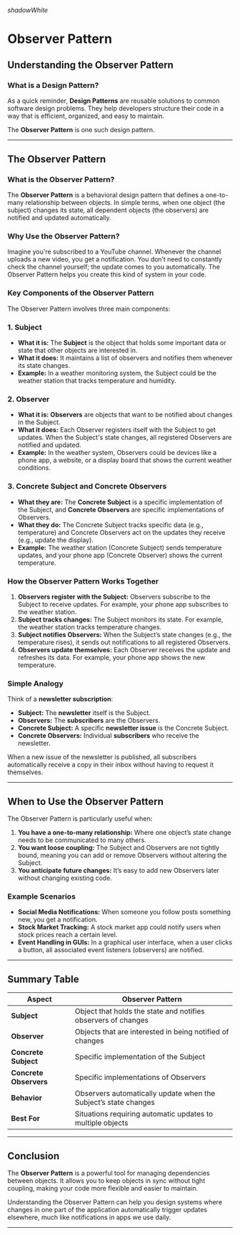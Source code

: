 ﻿###### shadowWhite
# Observer Pattern

## Understanding the Observer Pattern

### What is a Design Pattern?

As a quick reminder, **Design Patterns** are reusable solutions to common software design problems. They help developers structure their code in a way that is efficient, organized, and easy to maintain.

The **Observer Pattern** is one such design pattern.

---

## The Observer Pattern

### What is the Observer Pattern?

The **Observer Pattern** is a behavioral design pattern that defines a one-to-many relationship between objects. In simple terms, when one object (the subject) changes its state, all dependent objects (the observers) are notified and updated automatically.

### Why Use the Observer Pattern?

Imagine you're subscribed to a YouTube channel. Whenever the channel uploads a new video, you get a notification. You don’t need to constantly check the channel yourself; the update comes to you automatically. The Observer Pattern helps you create this kind of system in your code.

### Key Components of the Observer Pattern

The Observer Pattern involves three main components:

### **1. Subject**

- **What it is:** The **Subject** is the object that holds some important data or state that other objects are interested in.
- **What it does:** It maintains a list of observers and notifies them whenever its state changes.
- **Example:** In a weather monitoring system, the Subject could be the weather station that tracks temperature and humidity.

### **2. Observer**

- **What it is:** **Observers** are objects that want to be notified about changes in the Subject.
- **What it does:** Each Observer registers itself with the Subject to get updates. When the Subject's state changes, all registered Observers are notified and updated.
- **Example:** In the weather system, Observers could be devices like a phone app, a website, or a display board that shows the current weather conditions.

### **3. Concrete Subject and Concrete Observers**

- **What they are:** The **Concrete Subject** is a specific implementation of the Subject, and **Concrete Observers** are specific implementations of Observers.
- **What they do:** The Concrete Subject tracks specific data (e.g., temperature) and Concrete Observers act on the updates they receive (e.g., update the display).
- **Example:** The weather station (Concrete Subject) sends temperature updates, and your phone app (Concrete Observer) shows the current temperature.

### How the Observer Pattern Works Together

1. **Observers register with the Subject:** Observers subscribe to the Subject to receive updates. For example, your phone app subscribes to the weather station.
2. **Subject tracks changes:** The Subject monitors its state. For example, the weather station tracks temperature changes.
3. **Subject notifies Observers:** When the Subject’s state changes (e.g., the temperature rises), it sends out notifications to all registered Observers.
4. **Observers update themselves:** Each Observer receives the update and refreshes its data. For example, your phone app shows the new temperature.

### Simple Analogy

Think of a **newsletter subscription**:

- **Subject:** The **newsletter** itself is the Subject.
- **Observers:** The **subscribers** are the Observers.
- **Concrete Subject:** A specific **newsletter issue** is the Concrete Subject.
- **Concrete Observers:** Individual **subscribers** who receive the newsletter.

When a new issue of the newsletter is published, all subscribers automatically receive a copy in their inbox without having to request it themselves.

---

## When to Use the Observer Pattern

The Observer Pattern is particularly useful when:

1. **You have a one-to-many relationship:** Where one object’s state change needs to be communicated to many others.
2. **You want loose coupling:** The Subject and Observers are not tightly bound, meaning you can add or remove Observers without altering the Subject.
3. **You anticipate future changes:** It’s easy to add new Observers later without changing existing code.

### Example Scenarios

- **Social Media Notifications:** When someone you follow posts something new, you get a notification.
- **Stock Market Tracking:** A stock market app could notify users when stock prices reach a certain level.
- **Event Handling in GUIs:** In a graphical user interface, when a user clicks a button, all associated event listeners (observers) are notified.

---

## Summary Table

| Aspect                    | Observer Pattern                                                |
|---------------------------|-----------------------------------------------------------------|
| **Subject**               | Object that holds the state and notifies observers of changes   |
| **Observer**              | Objects that are interested in being notified of changes       |
| **Concrete Subject**      | Specific implementation of the Subject                         |
| **Concrete Observers**    | Specific implementations of Observers                          |
| **Behavior**              | Observers automatically update when the Subject’s state changes |
| **Best For**              | Situations requiring automatic updates to multiple objects     |

---

## Conclusion

The **Observer Pattern** is a powerful tool for managing dependencies between objects. It allows you to keep objects in sync without tight coupling, making your code more flexible and easier to maintain.

Understanding the Observer Pattern can help you design systems where changes in one part of the application automatically trigger updates elsewhere, much like notifications in apps we use daily.

---